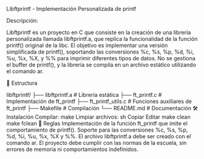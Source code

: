 Libftprintf - Implementación Personalizada de printf

Descripción:

Libftprintf es un proyecto en C que consiste en la creación de una librería personalizada llamada libftprintf.a, 
que replica la funcionalidad de la función printf() original de la libc.
El objetivo es implementar una versión simplificada de printf(),
soportando las conversiones %c, %s, %p, %d, %i, %u, %x, %X, y %% para imprimir diferentes tipos de datos.
No se gestiona el buffer de printf(), y la librería se compila en un archivo estático utilizando el comando ar.

📂 Estructura

libftprintf/
├── libftprintf.a        # Librería estática
├── ft_printf.c          # Implementación de ft_printf
├── ft_printf_utils.c    # Funciones auxiliares de ft_printf
├── Makefile             # Compilación
└── README.md            # Documentación
🛠️ Instalación
Compilar:
make
Limpiar archivos:
sh
Copiar
Editar
make clean
make fclean
🎯 Reglas
Implementación de la función ft_printf que imite el comportamiento de printf().
Soporte para las conversiones %c, %s, %p, %d, %i, %u, %x, %X y %%.
El archivo libftprintf.a debe ser creado con el comando ar.
El proyecto debe cumplir con las normas de la escuela, sin errores de memoria ni comportamientos indefinidos.
